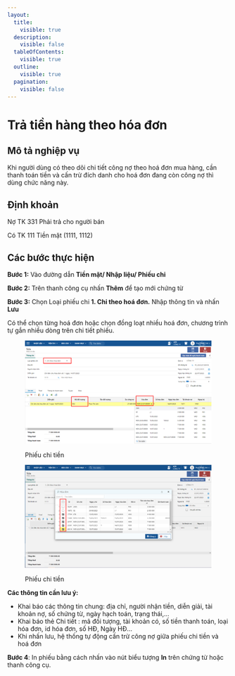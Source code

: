 ```yaml
---
layout:
  title:
    visible: true
  description:
    visible: false
  tableOfContents:
    visible: true
  outline:
    visible: true
  pagination:
    visible: false
---
```


# Trả tiền hàng theo hóa đơn

## Mô tả nghiệp vụ

Khi người dùng có theo dõi chi tiết công nợ theo hoá đơn mua hàng, cần thanh toán tiền và cấn trừ đích danh cho hoá đơn đang còn công nợ thì dùng chức năng này.

## Định khoản

Nợ TK 331 Phải trả cho người bán

Có TK 111 Tiền mặt (1111, 1112)

## Các bước thực hiện

**Bước 1:** Vào đường dẫn **Tiền mặt/ Nhập liệu/ Phiếu chi**

**Bước 2:** Trên thanh công cụ nhấn **Thêm** để tạo mới chứng từ

**Bước 3:** Chọn Loại phiếu chi **1. Chi theo hoá đơn.** Nhập thông tin và nhấn **Lưu**

Có thể chọn từng hoá đơn hoặc chọn đồng loạt nhiều hoá đơn, chương trình tự gắn nhiều dòng trên chi tiết phiếu.

<figure><img src="../../.gitbook/assets/image (79).png" alt=""><figcaption><p>Phiếu chi tiền</p></figcaption></figure>

<figure><img src="../../.gitbook/assets/image (17).png" alt=""><figcaption><p>Phiếu chi tiền</p></figcaption></figure>

**Các thông tin cần lưu ý:**

* Khai báo các thông tin chung: địa chỉ, người nhận tiền, diễn giải, tài khoản nợ, số chứng từ, ngày hạch toán, trạng thái,…
* Khai báo thẻ Chi tiết : mã đối tượng, tài khoản có, số tiền thanh toán, loại hóa đơn, id hóa đơn, số HĐ, Ngày HĐ…
* Khi nhấn lưu, hệ thống tự động cấn trừ công nợ giữa phiếu chi tiền và hoá đơn

**Bước 4**: In phiếu bằng cách nhấn vào nút biểu tượng **In** trên chứng từ hoặc thanh công cụ.
